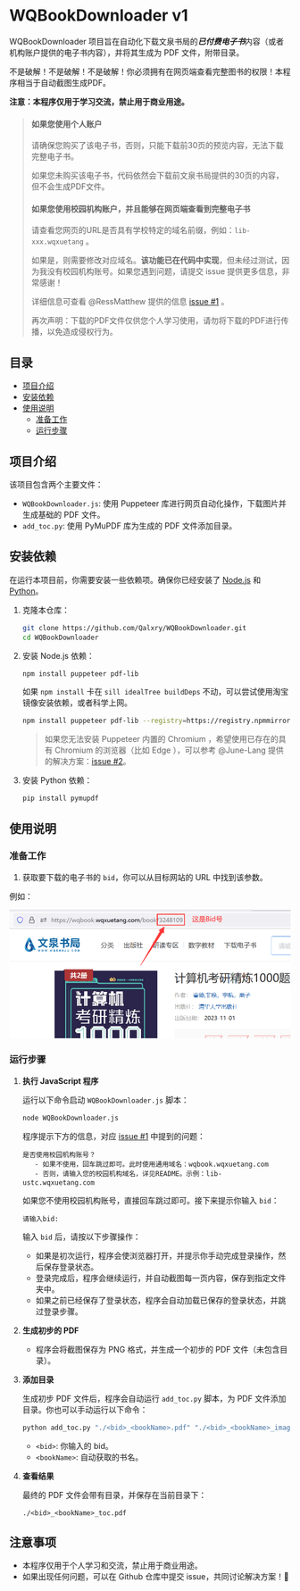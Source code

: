 # WQBookDownloader v1

WQBookDownloader 项目旨在自动化下载文泉书局的***已付费电子书***内容（或者机构账户提供的电子书内容），并将其生成为 PDF 文件，附带目录。

不是破解！不是破解！不是破解！你必须拥有在网页端查看完整图书的权限！本程序相当于自动截图生成PDF。

**注意：本程序仅用于学习交流，禁止用于商业用途。**

> #### 如果您使用个人账户
>
> 请确保您购买了该电子书，否则，只能下载前30页的预览内容，无法下载完整电子书。
>
> 如果您未购买该电子书，代码依然会下载前文泉书局提供的30页的内容，但不会生成PDF文件。
>
> #### 如果您使用校园机构账户，并且能够在网页端查看到完整电子书
>
> 请查看您网页的URL是否具有学校特定的域名前缀，例如：`lib-xxx.wqxuetang` 。
>
> 如果是，则需要修改对应域名。**该功能已在代码中实现**，但未经过测试，因为我没有校园机构账号。如果您遇到问题，请提交 issue 提供更多信息，非常感谢！
>
> 详细信息可查看 @RessMatthew 提供的信息 [issue #1](https://github.com/Qalxry/WQBookDownloader/issues/1) 。
>
> 再次声明：下载的PDF文件仅供您个人学习使用，请勿将下载的PDF进行传播，以免造成侵权行为。

## 目录

- [项目介绍](#项目介绍)
- [安装依赖](#安装依赖)
- [使用说明](#使用说明)
  - [准备工作](#准备工作)
  - [运行步骤](#运行步骤)

## 项目介绍

该项目包含两个主要文件：

- `WQBookDownloader.js`: 使用 Puppeteer 库进行网页自动化操作，下载图片并生成基础的 PDF 文件。
- `add_toc.py`: 使用 PyMuPDF 库为生成的 PDF 文件添加目录。

## 安装依赖

在运行本项目前，你需要安装一些依赖项。确保你已经安装了 [Node.js](https://nodejs.org/) 和 [Python](https://www.python.org/)。

1. 克隆本仓库：

   ```bash
   git clone https://github.com/Qalxry/WQBookDownloader.git
   cd WQBookDownloader
   ```

2. 安装 Node.js 依赖：

   ```bash
   npm install puppeteer pdf-lib
   ```

   如果 `npm install` 卡在 `sill idealTree buildDeps` 不动，可以尝试使用淘宝镜像安装依赖，或者科学上网。

   ```bash
   npm install puppeteer pdf-lib --registry=https://registry.npmmirror.com
   ```

   > 如果您无法安装 Puppeteer 内置的 Chromium  ，希望使用已存在的具有 Chromium 的浏览器（比如 Edge ），可以参考 @June-Lang 提供的解决方案：[issue #2](https://github.com/Qalxry/WQBookDownloader/issues/2)。

3. 安装 Python 依赖：

   ```bash
   pip install pymupdf
   ```

## 使用说明

### 准备工作

1. 获取要下载的电子书的 `bid`，你可以从目标网站的 URL 中找到该参数。

例如：

![alt text](./asserts/711a88fad7b6aa2d7c47ebc508efcad0.png)

### 运行步骤

1. **执行 JavaScript 程序**

   运行以下命令启动 `WQBookDownloader.js` 脚本：

   ```bash
   node WQBookDownloader.js
   ```

   程序提示下方的信息，对应 [issue #1](https://github.com/Qalxry/WQBookDownloader/issues/1) 中提到的问题：

   ```
   是否使用校园机构账号？
      - 如果不使用，回车跳过即可。此时使用通用域名：wqbook.wqxuetang.com
      - 否则，请输入您的校园机构域名，详见README。示例：lib-ustc.wqxuetang.com
   ```
   
   如果您不使用校园机构账号，直接回车跳过即可。接下来提示你输入 `bid`：

   ```
   请输入bid:
   ```

   输入 `bid` 后，请按以下步骤操作：

   - 如果是初次运行，程序会使浏览器打开，并提示你手动完成登录操作，然后保存登录状态。
   - 登录完成后，程序会继续运行，并自动截图每一页内容，保存到指定文件夹中。
   - 如果之前已经保存了登录状态，程序会自动加载已保存的登录状态，并跳过登录步骤。

2. **生成初步的 PDF**

   - 程序会将截图保存为 PNG 格式，并生成一个初步的 PDF 文件（未包含目录）。

3. **添加目录**

   生成初步 PDF 文件后，程序会自动运行 `add_toc.py` 脚本，为 PDF 文件添加目录。你也可以手动运行以下命令：

   ```bash
   python add_toc.py "./<bid>_<bookName>.pdf" "./<bid>_<bookName>_images/catalog.json" "./<bid>_<bookName>_toc.pdf"
   ```

   - `<bid>`: 你输入的 bid。
   - `<bookName>`: 自动获取的书名。

4. **查看结果**

   最终的 PDF 文件会带有目录，并保存在当前目录下：

   ```
   ./<bid>_<bookName>_toc.pdf
   ```

## 注意事项

- 本程序仅用于个人学习和交流，禁止用于商业用途。
- 如果出现任何问题，可以在 Github 仓库中提交 issue，共同讨论解决方案！🤗
